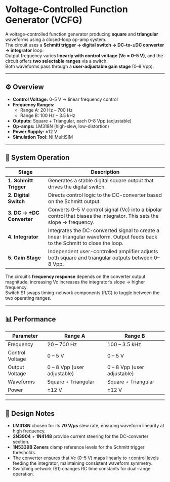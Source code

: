 # Voltage-Controlled Function Generator (VCFG)

A voltage-controlled function generator producing **square** and **triangular** waveforms using a closed-loop op-amp system.  
The circuit uses a **Schmitt trigger → digital switch → DC-to-±DC converter → integrator** loop.  
Output frequency varies **linearly with control voltage (Vc = 0–5 V)**, and the circuit offers **two selectable ranges** via a switch.  
Both waveforms pass through a **user-adjustable gain stage** (0–8 Vpp).

---

## ⚙️ Overview

- **Control Voltage:** 0–5 V → linear frequency control  
- **Frequency Ranges:**  
  - Range A: 20 Hz – 700 Hz  
  - Range B: 100 Hz – 3.5 kHz  
- **Outputs:** Square + Triangular, each 0–8 Vpp (adjustable)  
- **Op-amps:** LM318N (high-slew, low-distortion)  
- **Power Supply:** ±12 V  
- **Simulation Tool:** NI MultiSIM  

---

## 🔁 System Operation

| Stage | Description |
|--------|--------------|
| **1. Schmitt Trigger** | Generates a stable digital square output that drives the digital switch. |
| **2. Digital Switch** | Directs control logic to the DC-converter based on the Schmitt output. |
| **3. DC → ±DC Converter** | Converts 0–5 V control signal (Vc) into a bipolar control that biases the integrator. This sets the slope → frequency. |
| **4. Integrator** | Integrates the DC-converted signal to create a linear triangular waveform. Output feeds back to the Schmitt to close the loop. |
| **5. Gain Stage** | Independent user-controlled amplifier adjusts both square and triangular outputs between 0–8 Vpp. |

The circuit’s **frequency response** depends on the converter output magnitude; increasing Vc increases the integrator’s slope → higher frequency.  
Switch S1 swaps timing-network components (R/C) to toggle between the two operating ranges.

---

## 📊 Performance

| Parameter | Range A | Range B |
|------------|----------|----------|
| Frequency | 20 – 700 Hz | 100 – 3.5 kHz |
| Control Voltage | 0 – 5 V | 0 – 5 V |
| Output Voltage | 0 – 8 Vpp (user adjustable) | 0 – 8 Vpp (user adjustable) |
| Waveforms | Square + Triangular | Square + Triangular |
| Power | ±12 V | ±12 V |

---

## 🧠 Design Notes
- **LM318N** chosen for its **70 V/µs** slew rate, ensuring waveform linearity at high frequency.  
- **2N3904** + **1N4148** provide current steering for the DC-converter section.  
- **1N5339B Zeners** clamp reference levels for the Schmitt trigger thresholds.  
- The converter ensures that Vc (0–5 V) maps linearly to ±control levels feeding the integrator, maintaining consistent waveform symmetry.  
- Switching network (S1) changes RC time constants for dual-range operation.


